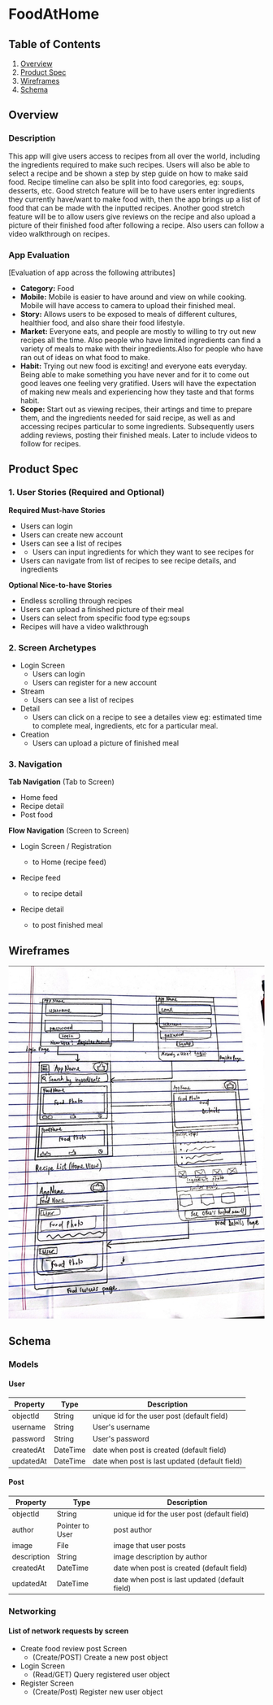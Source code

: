 # FoodAtHome

## Table of Contents
1. [Overview](#Overview)
1. [Product Spec](#Product-Spec)
1. [Wireframes](#Wireframes)
2. [Schema](#Schema)

## Overview
### Description
This app will give users access to recipes from all over the world, including the ingredients required to make such recipes. Users will also be able to select a recipe and be shown a step by step guide on how to make said food. Recipe timeline can also be split into food caregories, eg: soups, desserts, etc.  Good stretch feature will be to have users enter ingredients they currently have/want to make food with, then the app brings up a list of food that can be made with the inputted recipes. Another good stretch feature will be to allow users give reviews on the recipe and also upload a picture of their finished food after following a recipe. Also users can follow a video walkthrough on recipes.

### App Evaluation
[Evaluation of app across the following attributes]
- **Category:** Food
- **Mobile:** Mobile is easier to have around and view on while cooking. Mobile will have access to camera to upload their finished meal.
- **Story:** Allows users to be exposed to meals of different cultures, healthier food, and also share their food lifestyle.
- **Market:** Everyone eats, and people are mostly to willing to try out new recipes all the time. Also people who have limited ingredients can find a variety of meals to make with their ingredients.Also for people who have ran out of ideas on what food to make.
- **Habit:** Trying out new food is exciting! and everyone eats everyday. Being able to make something you have never and for it to come out good leaves one feeling very gratified. Users will have the expectation of making new meals and experiencing how they taste and that forms habit.
- **Scope:** Start out as viewing recipes, their artings and time to prepare them, and the ingredients needed for said recipe, as well as and accessing recipes particular to some ingredients. Subsequently users adding reviews, posting their finished meals. Later to include videos to follow for recipes.

## Product Spec

### 1. User Stories (Required and Optional)

**Required Must-have Stories**

* Users can login
* Users can create new account
* Users can see a list of recipes
* * Users can input ingredients for which they want to see recipes for
* Users can navigate from list of recipes to see recipe details, and ingredients

**Optional Nice-to-have Stories**
* Endless scrolling through recipes
* Users can upload a finished picture of their meal
* Users can select from specific food type eg:soups
* Recipes will have a video walkthrough


### 2. Screen Archetypes

* Login Screen
    * Users can login
    * Users can register for a new account
* Stream
    * Users can see a list of recipes
* Detail
    * Users can click on a recipe to see a detailes view eg: estimated time to complete meal, ingredients, etc for a particular meal.
* Creation
    * Users can upload a picture of finished meal


### 3. Navigation

**Tab Navigation** (Tab to Screen)

* Home feed
* Recipe detail
* Post food

**Flow Navigation** (Screen to Screen)

* Login Screen / Registration
    * to Home (recipe feed)

* Recipe feed
    * to recipe detail
* Recipe detail
    * to post finished meal

## Wireframes
<img src="Wireframe.jpeg" width=800><br>

## Schema
### Models
#### User

| Property      | Type     | Description |
   | ------------- | -------- | ------------|
| objectId      | String   | unique id for the user post (default field) |
| username      | String   | User's username |
| password         | String     | User's password |
| createdAt     | DateTime | date when post is created (default field) |
| updatedAt     | DateTime | date when post is last updated (default field) |

#### Post

| Property      | Type     | Description |
   | ------------- | -------- | ------------|
| objectId      | String   | unique id for the user post (default field) |
| author        | Pointer to User| post author |
| image         | File     | image that user posts |
| description       | String   | image description by author |
| createdAt     | DateTime | date when post is created (default field) |
| updatedAt     | DateTime | date when post is last updated (default field) |


### Networking
#### List of network requests by screen

- Create food review post Screen
    - (Create/POST) Create a new post object
- Login Screen
    - (Read/GET) Query registered user object
- Register Screen
    - (Create/Post) Register new user object


